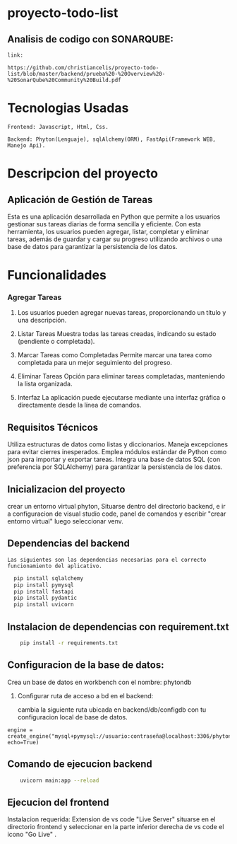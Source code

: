 # proyecto-todo-list

## Analisis de codigo con SONARQUBE:
    
    link: 
    
    https://github.com/christiancelis/proyecto-todo-list/blob/master/backend/prueba%20-%20Overview%20-%20SonarQube%20Community%20Build.pdf

# Tecnologias Usadas
    
    Frontend: Javascript, Html, Css.
    
    Backend: Phyton(Lenguaje), sqlAlchemy(ORM), FastApi(Framework WEB, Manejo Api).

# Descripcion del proyecto

## Aplicación de Gestión de Tareas
Esta es una aplicación desarrollada en Python que permite a los usuarios gestionar sus tareas diarias de forma sencilla y eficiente. Con esta herramienta, los usuarios pueden agregar, listar, completar y eliminar tareas, además de guardar y cargar su progreso utilizando archivos o una base de datos para garantizar la persistencia de los datos.

# Funcionalidades
### Agregar Tareas
1. Los usuarios pueden agregar nuevas tareas, proporcionando un título y una descripción.

2. Listar Tareas
Muestra todas las tareas creadas, indicando su estado (pendiente o completada).

3. Marcar Tareas como Completadas
Permite marcar una tarea como completada para un mejor seguimiento del progreso.

4. Eliminar Tareas
Opción para eliminar tareas completadas, manteniendo la lista organizada.

5. Interfaz
La aplicación puede ejecutarse mediante una interfaz gráfica o directamente desde la línea de comandos.

##  Requisitos Técnicos
Utiliza estructuras de datos como listas y diccionarios.
Maneja excepciones para evitar cierres inesperados.
Emplea módulos estándar de Python como json para importar y exportar tareas.
Integra una base de datos SQL (con preferencia por SQLAlchemy) para garantizar la persistencia de los datos.


## Inicializacion del proyecto
crear un entorno virtual phyton, Situarse dentro del directorio backend, e ir a configuracion de visual studio code, panel de comandos y escribir "crear entorno virtual" luego seleccionar venv.

## Dependencias del backend
    Las siguientes son las dependencias necesarias para el correcto funcionamiento del aplicativo.


          
  ```bash  
    pip install sqlalchemy
    pip install pymysql
    pip install fastapi
    pip install pydantic
    pip install uvicorn
  ```
## Instalacion de dependencias con requirement.txt
```bash  
    pip install -r requirements.txt
```

## Configuracion de la base de datos:

Crea un base de datos en workbench con el nombre:  phytondb
    
1. Configurar ruta de acceso a bd en el backend:

    cambia la siguiente ruta ubicada en backend/db/configdb con tu configuracion local de base de datos.

```phyton
engine = create_engine("mysql+pymysql://usuario:contraseña@localhost:3306/phytondb", echo=True)
```
  




## Comando de ejecucion backend

```bash
    uvicorn main:app --reload
```

## Ejecucion del frontend

Instalacion requerida: Extension de vs code "Live Server"
situarse en el directorio frontend y seleccionar en la parte inferior derecha de vs code el icono  "Go Live" .




